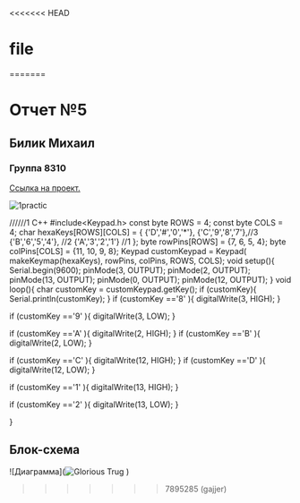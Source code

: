 <<<<<<< HEAD
# file
=======
# Отчет №5
## Билик Михаил
### Группа 8310


[Ссылка на проект.](https://www.tinkercad.com/things/lQFXhApmgRb-neat-duup-albar/editel?sharecode=KEmOuWFmRSa9RF8dlvIPBPZ8co_H_y2M2J33ZksteYQ)

![1practic](https://user-images.githubusercontent.com/115870792/197607413-d0ce8d01-dc27-4b8b-83bf-97e6dae016ee.png)



//////1
С++
#include<Keypad.h>
const byte ROWS = 4;
const byte COLS = 4;
char hexaKeys[ROWS][COLS] = {
{'D','#','0','*'}, 
{'C','9','8','7'},//3
{'B','6','5','4'}, //2
{'A','3','2','1'} //1
};
byte rowPins[ROWS] = {7, 6, 5, 4};
byte colPins[COLS] = {11, 10, 9, 8};
Keypad customKeypad = Keypad( makeKeymap(hexaKeys), rowPins, colPins, ROWS, COLS); 
void setup(){
Serial.begin(9600);
  pinMode(3, OUTPUT);
  pinMode(2, OUTPUT);
  pinMode(13, OUTPUT);
  pinMode(0, OUTPUT);
  pinMode(12, OUTPUT);
}
void loop(){
char customKey = customKeypad.getKey();
  if (customKey){
Serial.println(customKey);
} 
  if (customKey =='8' ){
digitalWrite(3, HIGH);
}
  
  if (customKey =='9' ){
digitalWrite(3, LOW);
}
  
   if (customKey =='A' ){
digitalWrite(2, HIGH);
}
  if (customKey =='B' ){
digitalWrite(2, LOW);
}
  
  
   if (customKey =='C' ){
digitalWrite(12, HIGH);
}
   if (customKey =='D' ){
digitalWrite(12, LOW);
}
     
   if (customKey =='1' ){
digitalWrite(13, HIGH);
}
  
   if (customKey =='2' ){
digitalWrite(13, LOW);
}
  
}


## Блок-схема
![Диаграмма](![Glorious Trug]()
)



>>>>>>> 7895285 (gajjer)
